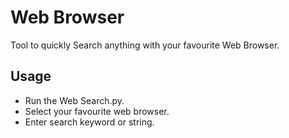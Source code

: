 # Web Browser
Tool to quickly Search anything with your favourite Web Browser.

## Usage 

- Run the Web Search.py.
- Select your favourite web browser.
- Enter search keyword or string.
